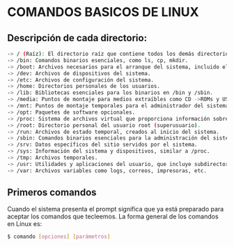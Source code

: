 # COMANDOS BASICOS DE LINUX

## Descripción de cada directorio:
```bash
-> / (Raíz): El directorio raíz que contiene todos los demás directorios y archivos.
-> /bin: Comandos binarios esenciales, como ls, cp, mkdir.
-> /boot: Archivos necesarios para el arranque del sistema, incluido el kernel.
-> /dev: Archivos de dispositivos del sistema.
-> /etc: Archivos de configuración del sistema.
-> /home: Directorios personales de los usuarios.
-> /lib: Bibliotecas esenciales para los binarios en /bin y /sbin.
-> /media: Puntos de montaje para medios extraíbles como CD ->ROMs y USBs.
-> /mnt: Puntos de montaje temporales para el administrador del sistema.
-> /opt: Paquetes de software opcionales.
-> /proc: Sistema de archivos virtual que proporciona información sobre el sistema y procesos en ejecución.
-> /root: Directorio personal del usuario root (superusuario).
-> /run: Archivos de estado temporal, creados al inicio del sistema.
-> /sbin: Comandos binarios esenciales para la administración del sistema.
-> /srv: Datos específicos del sitio servidos por el sistema.
-> /sys: Información del sistema y dispositivos, similar a /proc.
-> /tmp: Archivos temporales.
-> /usr: Utilidades y aplicaciones del usuario, que incluye subdirectorios como /usr/bin, /usr/lib, etc.
-> /var: Archivos variables como logs, correos, impresoras, etc.
````

## Primeros comandos

Cuando el sistema presenta el prompt significa que ya está preparado para aceptar los comandos
que tecleemos. La forma general de los comandos en Linux es: 

```bash
$ comando [opciones] [parámetros] 
````